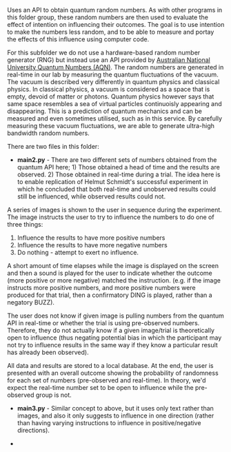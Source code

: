 Uses an API to obtain quantum random numbers. As with other programs in this folder group, these random numbers are then used to evaluate the effect of intention on influencing their outcomes. The goal is to use intention to make the numbers less random, and to be able to measure and portay the effects of this influence using computer code.

For this subfolder we do not use a hardware-based random number generator (RNG) but instead use an API provided by [Australian National University Quantum Numbers (AQN)](https://quantumnumbers.anu.edu.au/). The random numbers are generated in real-time in our lab by measuring the quantum fluctuations of the vacuum. The vacuum is described very differently in quantum physics and classical physics. In classical physics, a vacuum is considered as a space that is empty, devoid of matter or photons. Quantum physics however says that same space resembles a sea of virtual particles continuoisly appearing and disappearing. This is a prediction of quantum mechanics and can be measured and even sometimes utilised, such as in this service. By carefully measuring these vacuum fluctuations, we are able to generate ultra-high bandwidth random numbers. 

There are two files in this folder:

* **main2.py** - There are two different sets of numbers obtained from the quantum API here; 1) Those obtained a head of time and the results are observed. 2) Those obtained in real-time during a trial. The idea here is to enable replication of Helmut Schmidt's successful experiment in which he concluded that both real-time and unobserved results could still be influenced, while observed results could not.

A series of images is shown to the user in sequence during the experiment. The image instructs the user to try to influence the numbers to do one of three things:
  1. Influence the results to have more positive numbers
  2. Influence the results to have more negative numbers
  3. Do nothing - attempt to exert no influence.

A short amount of time elapses while the image is displayed on the screen and then a sound is played for the user to indicate whether the outcome (more positive or more negative) matched the instruction. (e.g. if the image instructs more positive numbers, and more positive numbers were produced for that trial, then a confirmatory DING is played, rather than a negatory BUZZ).

The user does not know if given image is pulling numbers from the quantum API in real-time or whether the trial is using pre-observed numbers. Therefore, they do not actually know if a given image/trial is theoretically open to influence (thus negating potential bias in which the participant may not try to influence results in the same way if they know a particular result has already been observed).

All data and results are stored to a local database. At the end, the user is presented with an overall outcome showing the probability of randomness for each set of numbers (pre-observed and real-time).
In theory, we'd expect the real-time number set to be open to influence while the pre-observed group is not.

* **main3.py** - Similar concept to above, but it uses only text rather than images, and also it only suggests to influence in one direction (rather than having varying instructions to influence in positive/negative directions).

* 
